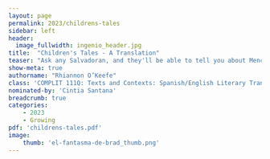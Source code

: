 ```yaml
---
layout: page
permalink: 2023/childrens-tales
sidebar: left
header:
  image_fullwidth: ingenio_header.jpg
title:  "Children's Tales - A Translation"
teaser: "Ask any Salvadoran, and they'll be able to tell you about Menchedita Copalchines, or la Cocolina, or any other favorite character from when they read Cuentos de Cipotes as a child. Cuentos is the most beloved collection of short stories in El Salvador. Rather than writing Cuentos para Cipotes (Tales for Children), its renowned author, Salarrué, wanted to bring out the inner child in everyone by telling these simple, silly, and incredibly imaginative stories as if they were being narrated by children -- an effect I attempted to recreate in my own writing. I hope my humble translation of an unrivaled classic gives you a taste of Salvadoran culture and brings out your inner child."
show-meta: true
authorname: "Rhiannon O’Keefe"
class: 'COMPLIT 111Q: Texts and Contexts: Spanish/English Literary Translation Workshop'
nominated-by: 'Cintia Santana'
breadcrumb: true
categories:
    - 2023
    - Growing
pdf: 'childrens-tales.pdf'
image:
    thumb: 'el-fantasma-de-brad_thumb.png'
---
```

